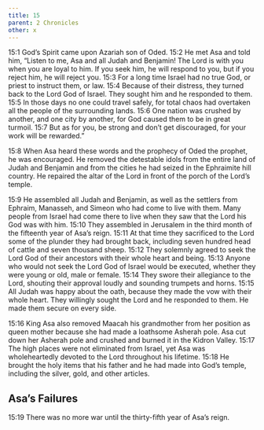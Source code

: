 ```yaml
---
title: 15
parent: 2 Chronicles
other: x
---
```



<a name="15:1">15:1</a> God’s Spirit came upon Azariah son of Oded. <a name="15:2">15:2</a> He met Asa and told him, “Listen to me, Asa and all Judah and Benjamin! The Lord is with you when you are loyal to him. If you seek him, he will respond to you, but if you reject him, he will reject you. <a name="15:3">15:3</a> For a long time Israel had no true God, or priest to instruct them, or law. <a name="15:4">15:4</a> Because of their distress, they turned back to the Lord God of Israel. They sought him and he responded to them. <a name="15:5">15:5</a> In those days no one could travel safely, for total chaos had overtaken all the people of the surrounding lands. <a name="15:6">15:6</a> One nation was crushed by another, and one city by another, for God caused them to be in great turmoil. <a name="15:7">15:7</a> But as for you, be strong and don’t get discouraged, for your work will be rewarded.”

<a name="15:8">15:8</a> When Asa heard these words and the prophecy of Oded the prophet, he was encouraged. He removed the detestable idols from the entire land of Judah and Benjamin and from the cities he had seized in the Ephraimite hill country. He repaired the altar of the Lord in front of the porch of the Lord’s temple.

<a name="15:9">15:9</a> He assembled all Judah and Benjamin, as well as the settlers from Ephraim, Manasseh, and Simeon who had come to live with them. Many people from Israel had come there to live when they saw that the Lord his God was with him. <a name="15:10">15:10</a> They assembled in Jerusalem in the third month of the fifteenth year of Asa’s reign. <a name="15:11">15:11</a> At that time they sacrificed to the Lord some of the plunder they had brought back, including seven hundred head of cattle and seven thousand sheep. <a name="15:12">15:12</a> They solemnly agreed to seek the Lord God of their ancestors with their whole heart and being. <a name="15:13">15:13</a> Anyone who would not seek the Lord God of Israel would be executed, whether they were young or old, male or female. <a name="15:14">15:14</a> They swore their allegiance to the Lord, shouting their approval loudly and sounding trumpets and horns. <a name="15:15">15:15</a> All Judah was happy about the oath, because they made the vow with their whole heart. They willingly sought the Lord and he responded to them. He made them secure on every side.

<a name="15:16">15:16</a> King Asa also removed Maacah his grandmother from her position as queen mother because she had made a loathsome Asherah pole. Asa cut down her Asherah pole and crushed and burned it in the Kidron Valley. <a name="15:17">15:17</a> The high places were not eliminated from Israel, yet Asa was wholeheartedly devoted to the Lord throughout his lifetime. <a name="15:18">15:18</a> He brought the holy items that his father and he had made into God’s temple, including the silver, gold, and other articles.

## Asa’s Failures

<a name="15:19">15:19</a> There was no more war until the thirty-fifth year of Asa’s reign.